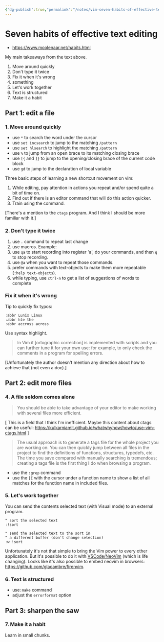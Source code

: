 ```yaml
---
{"dg-publish":true,"permalink":"/notes/vim-seven-habits-of-effective-text-editing/","dgHomeLink":true,"dgPassFrontmatter":false}
---
```


# Seven habits of effective text editing

- <https://www.moolenaar.net/habits.html>

My main takeaways from the text above.

1. Move around quickly
2. Don't type it twice
3. Fix it when it's wrong
4. something
5. Let's work together
6. Text is structured
7. Make it a habit

## Part 1: edit a file

### 1. Move around quickly

- use `*` to search the word under the cursor
- use `set incsearch` to jump to the matching `/pattern`
- use `set hlsearch` to highlight the matching `/pattern`
- use `%` to jump from an open brace to its matching closing brace
- use `[{` and `]}` to jump to the opening/closing brace of the current code block
- use `gd` to jump to the declaration of local variable

Three basic steps of learning a new shortcut movement on vim:

1. While editing, pay attention in actions you repeat and/or spend quite a bit of time on.
2. Find out if there is an editor command that will do this action quicker.
3. Train using the command.

[There's a mention to the `ctags` program. And I think I should be more familiar with it.]

### 2. Don't type it twice

1. use `.` command to repeat last change
2. use macros. Example:
  1. use `qa` to start recording into register 'a', do your commands, and then `q` to stop recording.
  2. use `@a` when you want to repeat those commands.
3. prefer commands with text-objects to make them more repeatable (`:help text-objects`).
4. while typing, use `ctrl-n` to get a list of suggestions of words to complete

### Fix it when it's wrong

Tip to quickly fix typos:
```vim
:abbr Lunix Linux
:abbr hte the
:abbr accross across
```

Use syntax highlight.

> In Vim it [ortographic correction] is implemented with scripts and you can further tune it for your own use: for example, to only check the comments in a program for spelling errors.

[Unfortunately the author doesn't mention any direction about how to achieve that (not even a doc).]


## Part 2: edit more files

### 4. A file seldom comes alone

> You should be able to take advantage of your editor to make working with several files more efficient.

[ This is a field that I think I'm inefficient. Maybe this content about ctags can be useful: <https://kulkarniamit.github.io/whatwhyhow/howto/use-vim-ctags.html> ]

> The usual approach is to generate a tags file for the whole project you are working on. You can then quickly jump between all files in the project to find the definitions of functions, structures, typedefs, etc. The time you save compared with manually searching is tremendous; creating a tags file is the first thing I do when browsing a program.

- use the `:grep` command
- use the `[I` with the cursor under a function name to show a list of all matches for the function name in included files.


### 5. Let's work together

You can send the contents selected text (with Visual mode) to an external program.

```vim
" sort the selected text
:!sort

" send the selected text to the sort in
" a different buffer (don't change selection)
:w !sort
```

Unfortunately it's not that simple to bring the Vim power to every other application. But it's possible to do it with [VSCode/NeoVim](https://github.com/vscode-neovim/vscode-neovim) (which is life changing). Looks like it's also possible to embed neovim in browsers: <https://github.com/glacambre/firenvim>.


### 6. Text is structured

-  use`:make` command
-  adjust the `errorformat` option


## Part 3: sharpen the saw

### 7. Make it a habit

Learn in small chunks.
